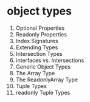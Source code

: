 # object types

1. Optional Properties
2. Readonly Properties
3. Index Signatures
4. Extending Types
5. Intersection Types
6. interfaces vs. Intersections
7. Generic Object Types
8. The Array Type
9. The ReadonlyArray Type
10. Tuple Types
11. readonly Tuple Types
